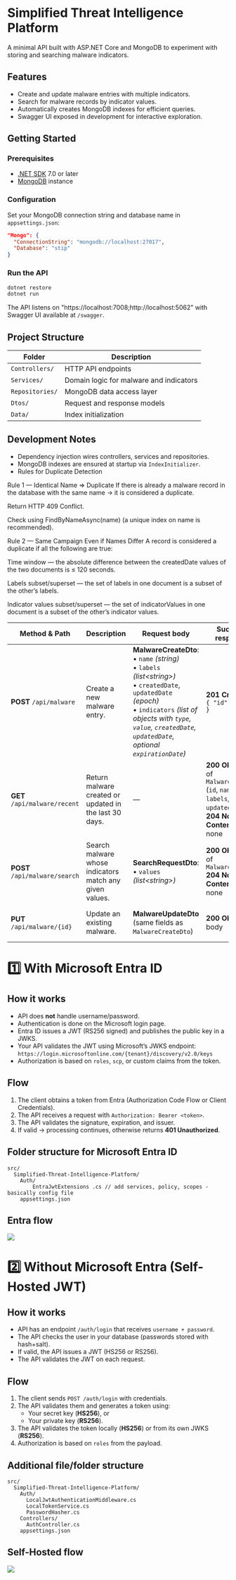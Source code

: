 ﻿# Simplified Threat Intelligence Platform

A minimal API built with ASP.NET Core and MongoDB to experiment with storing and searching malware indicators.

## Features
- Create and update malware entries with multiple indicators.
- Search for malware records by indicator values.
- Automatically creates MongoDB indexes for efficient queries.
- Swagger UI exposed in development for interactive exploration.

## Getting Started

### Prerequisites
- [.NET SDK](https://dotnet.microsoft.com/) 7.0 or later
- [MongoDB](https://www.mongodb.com/) instance

### Configuration
Set your MongoDB connection string and database name in `appsettings.json`:

```json
"Mongo": {
  "ConnectionString": "mongodb://localhost:27017",
  "Database": "stip"
}
```

### Run the API
```bash
dotnet restore
dotnet run
```
The API listens on "https://localhost:7008;http://localhost:5062" with Swagger UI available at `/swagger`.

## Project Structure
| Folder | Description |
| --- | --- |
| `Controllers/` | HTTP API endpoints |
| `Services/` | Domain logic for malware and indicators |
| `Repositories/` | MongoDB data access layer |
| `Dtos/` | Request and response models |
| `Data/` | Index initialization |

## Development Notes
- Dependency injection wires controllers, services and repositories.
- MongoDB indexes are ensured at startup via `IndexInitializer`.
- Rules for Duplicate Detection

Rule 1 — Identical Name ⇒ Duplicate
If there is already a malware record in the database with the same name → it is considered a duplicate.

Return HTTP 409 Conflict.

Check using FindByNameAsync(name) (a unique index on name is recommended).

Rule 2 — Same Campaign Even if Names Differ
A record is considered a duplicate if all the following are true:

Time window — the absolute difference between the createdDate values of the two documents is ≤ 120 seconds.

Labels subset/superset — the set of labels in one document is a subset of the other’s labels.

Indicator values subset/superset — the set of indicatorValues in one document is a subset of the other’s indicator values.

| Method & Path                  | Description                                             | Request body                                                                                                                                                                                                                                 | Success response                                                                                            | Error responses               |
| ------------------------------ | ------------------------------------------------------- | -------------------------------------------------------------------------------------------------------------------------------------------------------------------------------------------------------------------------------------------- | ----------------------------------------------------------------------------------------------------------- | ----------------------------- |
| **POST** `/api/malware`        | Create a new malware entry.                             | **MalwareCreateDto**:<br>• `name` *(string)*<br>• `labels` *(list\<string>)*<br>• `createdDate`, `updatedDate` *(epoch)*<br>• `indicators` *(list of objects with `type`, `value`, `createdDate`, `updatedDate`, optional `expirationDate`)* | **201 Created**<br>`{ "id": "<id>" }`                                                                       | **409 Conflict** on duplicate |
| **GET** `/api/malware/recent`  | Return malware created or updated in the last 30 days.  | —                                                                                                                                                                                                                                            | **200 OK** — list of `MalwareViewDto` (`id`, `name`, `labels`, `updatedDate`)<br>**204 No Content** if none | —                             |
| **POST** `/api/malware/search` | Search malware whose indicators match any given values. | **SearchRequestDto**:<br>• `values` *(list\<string>)*                                                                                                                                                                                        | **200 OK** — list of `MalwareViewDto`<br>**204 No Content** if none                                         | —                             |
| **PUT** `/api/malware/{id}`    | Update an existing malware.                             | **MalwareUpdateDto** (same fields as `MalwareCreateDto`)                                                                                                                                                                                     | **200 OK** — no body                                                                                        | **409 Conflict** on duplicate |

# 1️⃣ With Microsoft Entra ID

## How it works

- API does **not** handle username/password.
- Authentication is done on the Microsoft login page.
- Entra ID issues a JWT (RS256 signed) and publishes the public key in a JWKS.
- Your API validates the JWT using Microsoft’s JWKS endpoint:  
  `https://login.microsoftonline.com/{tenant}/discovery/v2.0/keys`
- Authorization is based on `roles`, `scp`, or custom claims from the token.

## Flow

1. The client obtains a token from Entra (Authorization Code Flow or Client Credentials).
2. The API receives a request with `Authorization: Bearer <token>`.
3. The API validates the signature, expiration, and issuer.
4. If valid → processing continues, otherwise returns **401 Unauthorized**.



## Folder structure for Microsoft Entra ID

```plaintext
src/
  Simplified-Threat-Intelligence-Platform/
    Auth/
        EntraJwtExtensions .cs // add services, policy, scopes - basically config file
    appsettings.json
```

## Entra flow
[![](https://mermaid.ink/img/pako:eNplUmFr2zAQ_StCn1pwYsdOHFdsgS4pIysjhZYNRiCo8jkRsyVPkrOmIf99J3lZWeMv0unevffuzkcqdAmUUQu_OlACFpJvDW_WiuDHO6dV1zyD6eOWGyeFbLlyZF5LwIPb8-1qqRxgrdPm-hJ-p5zhHv1VCqOtrs5Py8Ul-PZh6aFPOwPcedraP61Vj-z1BrNZIGDkYfX4RGKNZndpvE-HSez0T1Afnk08Qz_KbdyhhY8ilG2EgRJPyWsbEFZoTPJWsjh2coCXeFhCxbva9XJBZYByvS4jaZKQI-FCgLWbIEVOF97QLyOf79CYZ2x4_ZsbiA0ITAfdW7SrjXzlTmrFyCfAvPmPtWdEordWv_FaltwBsXKruOsMkL3kZLVczOMv3-8fA_OVtLYDE-H6Sul3GhF4aSNiRXv9rqXg0heSmJQSR7EHc3jTfdf06p5caUPGSUZkRaSyXVXhyvxUwxSRnUZ0a2RJmTMdRLQB03Af0qNnXVO3gwbWlOH1PGS6Vicsw8X_0Lo5VxrdbXeUVbgmjLrWd_333_wHAVWCmetOOcqKwEDZkb5QNkrz4ThN88kkzW8m4yyfRvRAWTYd3oySdJRkSZEXo2R6iuhr0EyG00meFnmaZ-N8UhSj7PQHXDEChQ?type=png)](https://mermaid.live/edit#pako:eNplUmFr2zAQ_StCn1pwYsdOHFdsgS4pIysjhZYNRiCo8jkRsyVPkrOmIf99J3lZWeMv0unevffuzkcqdAmUUQu_OlACFpJvDW_WiuDHO6dV1zyD6eOWGyeFbLlyZF5LwIPb8-1qqRxgrdPm-hJ-p5zhHv1VCqOtrs5Py8Ul-PZh6aFPOwPcedraP61Vj-z1BrNZIGDkYfX4RGKNZndpvE-HSez0T1Afnk08Qz_KbdyhhY8ilG2EgRJPyWsbEFZoTPJWsjh2coCXeFhCxbva9XJBZYByvS4jaZKQI-FCgLWbIEVOF97QLyOf79CYZ2x4_ZsbiA0ITAfdW7SrjXzlTmrFyCfAvPmPtWdEordWv_FaltwBsXKruOsMkL3kZLVczOMv3-8fA_OVtLYDE-H6Sul3GhF4aSNiRXv9rqXg0heSmJQSR7EHc3jTfdf06p5caUPGSUZkRaSyXVXhyvxUwxSRnUZ0a2RJmTMdRLQB03Af0qNnXVO3gwbWlOH1PGS6Vicsw8X_0Lo5VxrdbXeUVbgmjLrWd_333_wHAVWCmetOOcqKwEDZkb5QNkrz4ThN88kkzW8m4yyfRvRAWTYd3oySdJRkSZEXo2R6iuhr0EyG00meFnmaZ-N8UhSj7PQHXDEChQ)

# 2️⃣ Without Microsoft Entra (Self-Hosted JWT)

## How it works

- API has an endpoint `/auth/login` that receives `username + password`.
- The API checks the user in your database (passwords stored with hash+salt).
- If valid, the API issues a JWT (HS256 or RS256).
- The API validates the JWT on each request.

## Flow

1. The client sends `POST /auth/login` with credentials.
2. The API validates them and generates a token using:
   - Your secret key (**HS256**), or
   - Your private key (**RS256**).
3. The API validates the token locally (**HS256**) or from its own JWKS (**RS256**).
4. Authorization is based on `roles` from the payload.

## Additional file/folder structure

```plaintext
src/
  Simplified-Threat-Intelligence-Platform/
    Auth/
      LocalJwtAuthenticationMiddleware.cs
      LocalTokenService.cs
      PasswordHasher.cs
    Controllers/
      AuthController.cs
    appsettings.json
```

## Self-Hosted flow

[![](https://mermaid.ink/img/pako:eNptU21v2jAQ_isnf5iClJIQINBo6xSg21hVFY1qkyYk5CYHsUrszC9dKeK_z06Aja75Yl_yvN3Z2ZFM5EgSovCXQZ7hhNG1pOWCg32o0YKb8gFlU1dUapaxinIN4w1Du1B13HlTrtFytZCt_-Gp0YUDp7MpeIEVLgItHpG_AZ2MHPBW8LUAL6vF1VuKVsni7guJVDvvTSMuUQkjM7SUhtTku7i6chkSmN3N7-GfBO8fZHC1g8ZoyXL_uFWYSdQ-qExU-BH2jZoTsVqTUQKfGM8PYHgHTyjZagsFVQV4o7HcVjpI5Vrw6BB-Mro4hTiwdo248oGpNNPsCc9sLLwJn0AUhhZNswyVWta5faiXpd5W-GGEVKL0AZ8rZgewZPyQ2-m9HsNsmsDnazeEigUl3fy23EBiZj_Xw3DeQrIXqpngCTTaZ96HjLPpqaHvdMNyqhEUW3OqjUTwvtymYxASvs3T4Ho8mafw9cfNvFV7eEzZrqnJ68wubNU677yO6TlG8IhbBWxlj3tblqgly1p_E7wa0t0NeNazF3Ydg3FlVit7ZeoDdQOxTOKTtWQ5SbQ06JMSZUldSXZOdUF0gSUuSGK3Oa6o2egFWfC9pdmL91OI8siUwqwLkqzoRtnKVG4Ahx_o9FYiz1GOheGaJJ2o1iDJjjy7Km73oiju96P4st_rxgOfbEnSHbQvO2HUCbvhMB52wsHeJy-1a9ge9ONoGEdxtxf3h8NOd_8HH7w2ZA?type=png)](https://mermaid.live/edit#pako:eNptU21v2jAQ_isnf5iClJIQINBo6xSg21hVFY1qkyYk5CYHsUrszC9dKeK_z06Aja75Yl_yvN3Z2ZFM5EgSovCXQZ7hhNG1pOWCg32o0YKb8gFlU1dUapaxinIN4w1Du1B13HlTrtFytZCt_-Gp0YUDp7MpeIEVLgItHpG_AZ2MHPBW8LUAL6vF1VuKVsni7guJVDvvTSMuUQkjM7SUhtTku7i6chkSmN3N7-GfBO8fZHC1g8ZoyXL_uFWYSdQ-qExU-BH2jZoTsVqTUQKfGM8PYHgHTyjZagsFVQV4o7HcVjpI5Vrw6BB-Mro4hTiwdo248oGpNNPsCc9sLLwJn0AUhhZNswyVWta5faiXpd5W-GGEVKL0AZ8rZgewZPyQ2-m9HsNsmsDnazeEigUl3fy23EBiZj_Xw3DeQrIXqpngCTTaZ96HjLPpqaHvdMNyqhEUW3OqjUTwvtymYxASvs3T4Ho8mafw9cfNvFV7eEzZrqnJ68wubNU677yO6TlG8IhbBWxlj3tblqgly1p_E7wa0t0NeNazF3Ydg3FlVit7ZeoDdQOxTOKTtWQ5SbQ06JMSZUldSXZOdUF0gSUuSGK3Oa6o2egFWfC9pdmL91OI8siUwqwLkqzoRtnKVG4Ahx_o9FYiz1GOheGaJJ2o1iDJjjy7Km73oiju96P4st_rxgOfbEnSHbQvO2HUCbvhMB52wsHeJy-1a9ge9ONoGEdxtxf3h8NOd_8HH7w2ZA)
